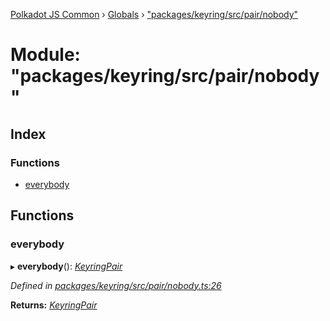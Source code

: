 [Polkadot JS Common](../README.md) › [Globals](../globals.md) › ["packages/keyring/src/pair/nobody"](_packages_keyring_src_pair_nobody_.md)

# Module: "packages/keyring/src/pair/nobody"

## Index

### Functions

* [everybody](_packages_keyring_src_pair_nobody_.md#everybody)

## Functions

###  everybody

▸ **everybody**(): *[KeyringPair](../interfaces/_packages_keyring_src_types_.keyringpair.md)*

*Defined in [packages/keyring/src/pair/nobody.ts:26](https://github.com/polkadot-js/common/blob/f5acd602/packages/keyring/src/pair/nobody.ts#L26)*

**Returns:** *[KeyringPair](../interfaces/_packages_keyring_src_types_.keyringpair.md)*
